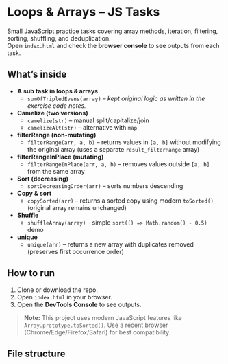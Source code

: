 # Loops & Arrays – JS Tasks

Small JavaScript practice tasks covering array methods, iteration, filtering, sorting, shuffling, and deduplication.  
Open `index.html` and check the **browser console** to see outputs from each task.

## What’s inside

- **A sub task in loops & arrays**
  - `sumOfTripledEvens(array)` – _kept original logic as written in the exercise code notes._
- **Camelize (two versions)**
  - `camelize(str)` – manual split/capitalize/join
  - `camelizeAlt(str)` – alternative with `map`
- **filterRange (non-mutating)**
  - `filterRange(arr, a, b)` – returns values in `[a, b]` without modifying the original array (uses a separate `result_filterRange` array)
- **filterRangeInPlace (mutating)**
  - `filterRangeInPlace(arr, a, b)` – removes values outside `[a, b]` from the same array
- **Sort (decreasing)**
  - `sortDecreasingOrder(arr)` – sorts numbers descending
- **Copy & sort**
  - `copySorted(arr)` – returns a sorted copy using modern `toSorted()` (original array remains unchanged)
- **Shuffle**
  - `shuffleArray(array)` – simple `sort(() => Math.random() - 0.5)` demo
- **unique**
  - `unique(arr)` – returns a new array with duplicates removed (preserves first occurrence order)

## How to run

1. Clone or download the repo.
2. Open `index.html` in your browser.
3. Open the **DevTools Console** to see outputs.

> **Note:** This project uses modern JavaScript features like `Array.prototype.toSorted()`. Use a recent browser (Chrome/Edge/Firefox/Safari) for best compatibility.

## File structure

